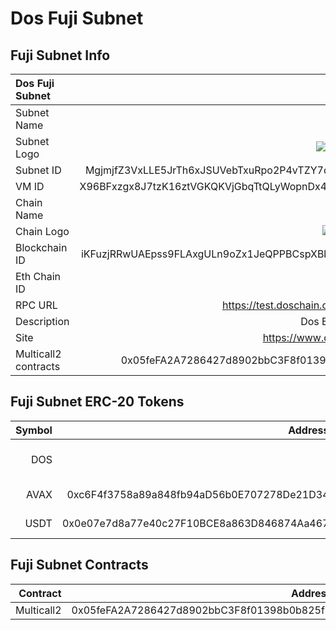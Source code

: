 # Dos Fuji Subnet

## Fuji Subnet Info

| Dos Fuji Subnet       |                                                                                            |
| :-------------------- | ------------------------------------------------------------------------------------------:|
| Subnet Name           | DosSubnet                                                                                  |
| Subnet Logo           | ![subnet logo](https://raw.githubusercontent.com/DOSLabs/DOS-Tokenlist/main/img/dos/logo.png)                           |
| Subnet ID             | MgjmjfZ3VxLLE5JrTh6xJSUVebTxuRpo2P4vTZY7q5VgVF1Cp                                          |
| VM ID                 | X96BFxzgx8J7tzK16ztVGKQKVjGbqTtQLyWopnDx477wZmgq3                                          |
| Chain Name            | DosSubnet                                                                                  |
| Chain Logo            | ![chain logo](https://raw.githubusercontent.com/DOSLabs/DOS-Tokenlist/main/img/dos/logo.png)                            |
| Blockchain ID         | iKFuzjRRwUAEpss9FLAxgULn9oZx1JeQPPBCspXBkBJcUwF5b                                          |
| Eth Chain ID          | 1311                                                                                       |
| RPC URL               | https://test.doschain.com/jsonrpc                                                          | 
| Description           | Dos EVM subnet.                                                                            |
| Site                  | https://www.doschain.io/                                                                   | 
| Multicall2 contracts  | 0x05feFA2A7286427d8902bbC3F8f01398b0b825fD                                                 |


## Fuji Subnet ERC-20 Tokens

| Symbol    | Address   | Decimals  | Logo | Description | 
| ---:      | ----:                                      | --:| :----: | -----:    |
| DOS       |                                            | 18 | [DOS logo](https://raw.githubusercontent.com/DOSLabs/DOS-Tokenlist/main/img/dos/logo.png) | Dos Subnet native token |
| AVAX      | 0xc6F4f3758a89a848fb94aD56b0E707278De21D34 | 18 | [AVAX logo](https://raw.githubusercontent.com/DOSLabs/tokenlist/main/img/avax/logo.png) | AVAX |
| USDT      | 0x0e07e7d8a77e40c27F10BCE8a863D846874Aa467 | 18 | [USDT logo](https://raw.githubusercontent.com/DOSLabs/tokenlist/main/img/usdt/logo.png) | USDT |

## Fuji Subnet Contracts

| Contract      | Address                                    | Description | 
| ---:          | ----:                                      | ---:        |
| Multicall2    | 0x05feFA2A7286427d8902bbC3F8f01398b0b825fD |  |

